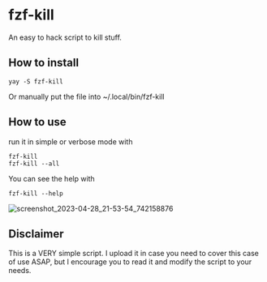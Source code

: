 # fzf-kill
An easy to hack script to kill stuff. 

## How to install

    yay -S fzf-kill

Or manually put the file into ~/.local/bin/fzf-kill

## How to use

run it in simple or verbose mode with
    
    fzf-kill
    fzf-kill --all

You can see the help with

    fzf-kill --help


![screenshot_2023-04-28_21-53-54_742158876](https://user-images.githubusercontent.com/3357792/235240651-2d20db69-88f8-410e-aca2-d40e34934068.png)

## Disclaimer
This is a VERY simple script. I upload it in case you need to cover this case of use ASAP, but I encourage you to read it and modify the script to your needs.

